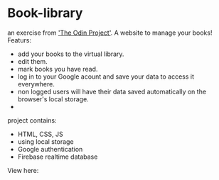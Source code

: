 # Book-library

an exercise from ['The Odin Project'](https://www.theodinproject.com/paths/full-stack-javascript/courses/javascript/lessons/library). A website to manage your books!
Featurs: 
- add your books to the virtual library. 
- edit them.
- mark books you have read.
- log in to your Google acount and save your data to access it everywhere.
- non logged users will have their data saved automatically on the browser's local storage.
- 
project contains: 
- HTML, CSS, JS
- using local storage
- Google authentication 
- Firebase realtime database

View here: 

